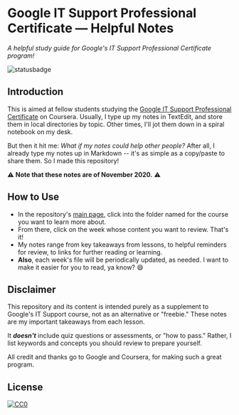 # Google IT Support Professional Certificate — Helpful Notes
*A helpful study guide for Google's IT Support Professional Certificate program!*

![statusbadge](https://img.shields.io/badge/status-in--progress-green?style=for-the-badge)

## Introduction
This is aimed at fellow students studying the [Google IT Support Professional Certificate](https://grow.google/programs/it-support/) on Coursera. Usually, I type up my notes in TextEdit, and store them in local directories by topic. Other times, I'll jot them down in a spiral notebook on my desk.

But then it hit me: *What if my notes could help other people?* After all, I already type my notes up in Markdown -- it's as simple as a copy/paste to share them. So I made this repository! 

⚠️ **Note that these notes are of November 2020.** ⚠️

## How to Use
- In the repository's [main page](https://github.com/Clifton893/Google-IT-Support-Notes), click into the folder named for the course you want to learn more about. 
- From there, click on the week whose content you want to review. That's it!
- My notes range from key takeaways from lessons, to helpful reminders for review, to links for further reading or learning.
- **Also**, each week's file will be periodically updated, as needed. I want to make it easier for you to read, ya know? 😄

## Disclaimer
This repository and its content is intended purely as a supplement to Google's IT Support course, not as an alternative or "freebie." These notes are my important takeaways from each lesson.

It ***doesn't*** include quiz questions or assessments, or "how to pass." Rather, I list keywords and concepts you should review to prepare yourself.

All credit and thanks go to Google and Coursera, for making such a great program. 

## License
[![CC0](http://i.creativecommons.org/p/zero/1.0/88x31.png)](http://creativecommons.org/publicdomain/zero/1.0/)
